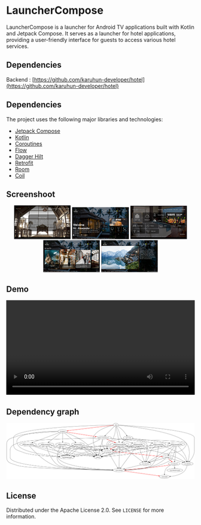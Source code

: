 # LauncherCompose

LauncherCompose is a launcher for Android TV applications built with Kotlin and Jetpack Compose. It serves as a launcher for hotel applications, providing a user-friendly interface for guests to access various hotel services.

## Dependencies

Backend : [https://github.com/karuhun-developer/hotel](https://github.com/karuhun-developer/hotel)

## Dependencies

The project uses the following major libraries and technologies:

*   [Jetpack Compose](https://developer.android.com/jetpack/compose)
*   [Kotlin](https://kotlinlang.org/)
*   [Coroutines](https://kotlinlang.org/docs/reference/coroutines-overview.html)
*   [Flow](https://kotlin.github.io/kotlinx.coroutines/kotlinx-coroutines-core/kotlinx.coroutines.flow/)
*   [Dagger Hilt](https://dagger.dev/hilt/)
*   [Retrofit](https://square.github.io/retrofit/)
*   [Room](https://developer.android.com/training/data-storage/room)
*   [Coil](https://coil-kt.github.io/coil/)

## Screenshoot
<div align="center">
    <img alt="App image" src="docs/screenshoot/screensaver.png" width="30%">
    <img alt="App image" src="docs/screenshoot/home.png" width="30%">
    <img alt="App image" src="docs/screenshoot/main-menu.png" width="30%">
    <img alt="App image" src="docs/screenshoot/content.png" width="30%">
    <img alt="App image" src="docs/screenshoot/detail-content.png" width="30%">
</div>

## Demo


<video
    src='https://github.com/user-attachments/assets/de92c8bd-e7a5-4851-9ba1-48ef249c6732'
    controls
    width="100%"
    alt="Demo video of LauncherCompose">
    Your browser does not support the video element. You can view the demo at our website.
</video>



## Dependency graph
![Dependency graph](docs/images/graphs/dep_graph_app.svg)

## License

Distributed under the Apache License 2.0. See `LICENSE` for more information.

